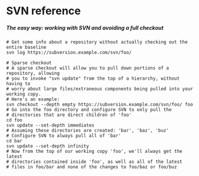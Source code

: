 # SVN reference

##### The easy way: working with SVN and avoiding a full checkout
```shell
# Get some info about a repository without actually checking out the entire baseline
svn log https://subversion.example.com/svn/foo/

# Sparse checkout
# A sparse checkout will allow you to pull down portions of a repository, allowing
# you to invoke "svn update" from the top of a hierarchy, without having to 
# worry about large files/extraneous components being pulled into your working copy.
# Here's an example: 
svn checkout --depth empty https://subversion.example.com/svn/foo/ foo
# Go into the foo directory and configure SVN to only pull the 
# directories that are direct children of 'foo'
cd foo
svn update --set-depth immediates
# Assuming these directories are created: 'bar', 'baz', 'buz'
# Configure SVN to always pull all of 'bar'
cd bar 
svn update --set-depth infinity
# Now from the top of our working copy 'foo', we'll always get the latest
# directories contained inside 'foo', as well as all of the latest 
# files in foo/bar and none of the changes to foo/baz or foo/buz

```

<!-- TODO: Add sectioin on locking, 
e.g. 
# Since MS Office files do not play well with SVN
#
# To configure SVN such that modifying a file requires the "lock" :
vn propset svn:needs-lock '*' *

# To configure all MS Excel documents in the current directory require locking:
svn propset svn:needs-lock '*' *.xslx

# To determine which files in the current directory require
# the "lock" to perform edits: 
svn propget svn:needs-lock *

# To lock a file (for editing):
svn lock foo.docx
# To unlock the file (when finished):
svn unlock foo.docx

 -->

<!-- Remember ```` needs to be at the end of shell segments, per GitHub Flavored 
Markdown ( http://github.github.com/github-flavored-markdown/ ) and real scripts 
should always end with a new line -->


